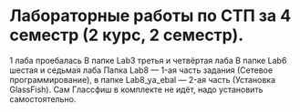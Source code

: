 # Лабораторные работы по СТП за 4 семестр (2 курс, 2 семестр).
1 лаба проебалась
В папке Lab3 третья и четвёртая лаба
В папке Lab6 шестая и седьмая лаба
Папка Lab8 — 1-ая часть задания (Сетевое программирование), в папке Lab8_ya_ebal — 2-ая часть (Установка GlassFish). Сам Глассфиш в комплекте не идёт, надо установить самостоятельно.
